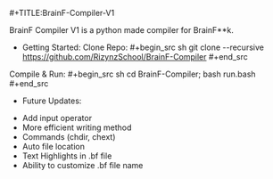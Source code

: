#+TITLE:BrainF-Compiler-V1

BrainF Compiler V1 is a python made compiler for BrainF**k.

* Getting Started:
Clone Repo: 
#+begin_src sh
  git clone --recursive https://github.com/RizynzSchool/BrainF-Compiler
#+end_src

Compile & Run: 
#+begin_src sh
  cd BrainF-Compiler; bash run.bash
#+end_src

* Future Updates:
- Add input operator
- More efficient writing method
- Commands (chdir, chext)
- Auto file location
- Text Highlights in .bf file
- Ability to customize .bf file name
